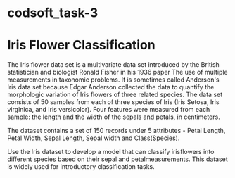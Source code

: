 # codsoft_task-3
<h1>Iris Flower Classification</h1>
<p>The Iris flower data set is a multivariate data set introduced by the British statistician and biologist Ronald Fisher in his 1936 paper The use of multiple measurements in taxonomic problems. It is sometimes called Anderson's Iris data set because Edgar Anderson collected the data to quantify the morphologic variation of Iris flowers of three related species. The data set consists of 50 samples from each of three species of Iris (Iris Setosa, Iris virginica, and Iris versicolor). Four features were measured from each sample: the length and the width of the sepals and petals, in centimeters.</p>
<p>The dataset contains a set of 150 records under 5 attributes - Petal Length, Petal Width, Sepal Length, Sepal width and Class(Species).</p>
<p> Use the Iris dataset to develop a model that can classify irisflowers into different species based on their sepal and petalmeasurements. This dataset is widely used for introductory classification tasks.</p>
